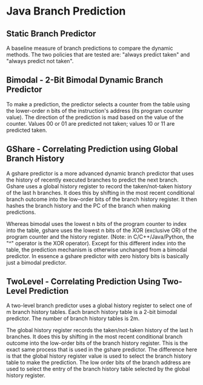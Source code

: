 # Java Branch Prediction

## Static Branch Predictor

A baseline measure of branch predictions to compare the dynamic methods. The two policies that are tested are: "always predict taken" and "always predict not taken".

## Bimodal - 2-Bit Bimodal Dynamic Branch Predictor

To make a prediction, the predictor selects a counter from the table using the lower-order n bits of the instruction's address (its program counter value). The direction of the prediction is mad based on the value of the counter. Values 00 or 01 are predicted not taken; values 10 or 11 are predicted taken.

## GShare - Correlating Prediction using Global Branch History

A gshare predictor is a more advanced dynamic branch predictor that uses the history of recently executed branches to predict the next branch. Gshare uses a global history register to record the taken/not-taken history of the last h branches. It does this by shifting in the most recent conditional branch outcome into the low-order bits of the branch history register. It then hashes the branch history and the PC of the branch when making predictions.

Whereas bimodal uses the lowest n bits of the program counter to index into the table, gshare uses the lowest n bits of the XOR (exclusive OR) of the program counter and the history register. (Note: in C/C++/Java/Python, the "^" operator is the XOR operator). Except for this different index into the table, the prediction mechanism is otherwise unchanged from a bimodal predictor. In essence a gshare predictor with zero history bits is basically just a bimodal predictor.

## TwoLevel - Correlating Prediction Using Two-Level Prediction

A two-level branch predictor uses a global history register to select one of m branch history tables. Each branch history table is a 2-bit bimodal predictor. The number of branch history tables is 2m.

The global history register records the taken/not-taken history of the last h branches. It does this by shifting in the most recent conditional branch outcome into the low-order bits of the branch history register. This is the exact same process that is used in the gshare predictor. The difference here is that the global history register value is used to select the branch history table to make the prediction. The low order bits of the branch address are used to select the entry of the branch history table selected by the global history register.